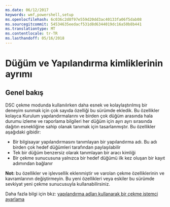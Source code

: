 ```yaml
---
ms.date: 06/12/2017
keywords: wmf,powershell,setup
ms.openlocfilehash: 6c036c2d8f97e559d20dd3ac40133fa06f5dab08
ms.sourcegitcommit: 54534635eedacf531d8d6344019dc16a50b8b441
ms.translationtype: MT
ms.contentlocale: tr-TR
ms.lasthandoff: 05/16/2018
---
```

# <a name="separation-of-node-and-configuration-ids"></a>Düğüm ve Yapılandırma kimliklerinin ayrımı

## <a name="overview"></a>Genel bakış

DSC çekme modunda kullanılırken daha esnek ve kolaylaştırılmış bir deneyim sunmak için çok sayıda özelliği bu sürümde ekledik. Bu özellikler kolayca Kurulum yapılandırmalarını ve birden çok düğüm arasında hala durumu izleme ve raporlama bilgileri her düğüm için ayrı ayrı sırasında dağıtın esnekliğine sahip olanak tanımak için tasarlanmıştır.
Bu özellikler aşağıdaki gibidir:

* Bir bilgisayar yapılandırmasını tanımlayan bir yapılandırma adı. Bu adı birden çok hedef düğümleri tarafından paylaşılabilir
* Tek bir düğüm benzersiz olarak tanımlayan bir aracı kimliği
* Bir çekme sunucusuna yalnızca bir hedef düğümü ilk kez oluşan bir kayıt adımından bağlanır

**Not:** bu özellikler ve işlevsellik eklenmiştir ve varolan çekme özelliklerinin ve kavramlarının değiştirmeyin. Bu yeni özellikleri veya eskiler bu sürümde sevkiyat yeni çekme sunucusuyla kullanabilirsiniz.

Daha fazla bilgi için bkz: [yapılandırma adları kullanarak bir çekme istemci ayarlama](https://msdn.microsoft.com/powershell/dsc/pullclientconfignames)
